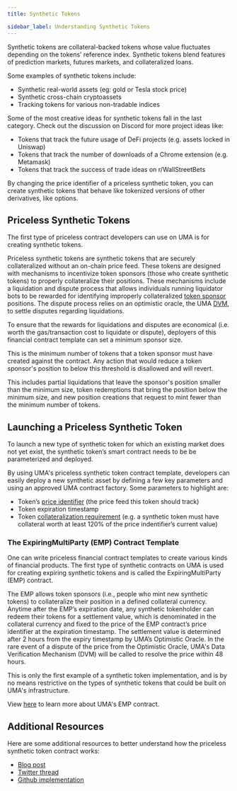 ```yaml
---
title: Synthetic Tokens

sidebar_label: Understanding Synthetic Tokens
---
```


Synthetic tokens are collateral-backed tokens whose value fluctuates depending on the tokens’ reference index. Synthetic tokens blend features of prediction markets, futures markets, and collateralized loans.

Some examples of synthetic tokens include:

* Synthetic real-world assets (eg: gold or Tesla stock price)
* Synthetic cross-chain cryptoassets
* Tracking tokens for various non-tradable indices

Some of the most creative ideas for synthetic tokens fall in the last category. Check out the discussion on Discord for more project ideas like:

* Tokens that track the future usage of DeFi projects (e.g. assets locked in Uniswap)
* Tokens that track the number of downloads of a Chrome extension (e.g. Metamask)
* Tokens that track the success of trade ideas on r/WallStreetBets

By changing the price identifier of a priceless synthetic token, you can create synthetic tokens that behave like tokenized versions of other derivatives, like options.

## Priceless Synthetic Tokens

The first type of priceless contract developers can use on UMA is for creating synthetic tokens.

Priceless synthetic tokens are synthetic tokens that are securely collateralized without an on-chain price feed. These tokens are designed with mechanisms to incentivize token sponsors (those who create synthetic tokens) to properly collateralize their positions. These mechanisms include a liquidation and dispute process that allows individuals running liquidator bots to be rewarded for identifying improperly collateralized [token sponsor](synthetic-tokens/glossary.md#token-sponsor) positions. The dispute process relies on an optimistic oracle, the UMA [DVM](synthetic-tokens/glossary.md#dvm), to settle disputes regarding liquidations.

To ensure that the rewards for liquidations and disputes are economical (i.e. worth the gas/transaction cost to liquidate or dispute), deployers of this financial contract template can set a minimum sponsor size.

This is the minimum number of tokens that a token sponsor must have created against the contract.
Any action that would reduce a token sponsor's position to below this threshold is disallowed and will revert.

This includes partial liquidations that leave the sponsor's position smaller than the minimum size, token redemptions that bring the position below the minimum size, and new position creations that request to mint fewer than the minimum number of tokens.

## Launching a Priceless Synthetic Token

To launch a new type of synthetic token for which an existing market does not yet exist, the synthetic token’s smart contract needs to be be parameterized and deployed.

By using UMA's priceless synthetic token contract template, developers can easily deploy a new synthetic asset by defining a few key parameters and using an approved UMA contract factory. Some parameters to highlight are:

- Token’s [price identifier](synthetic-tokens/glossary.md#price-identifier) (the price feed this token should track)
- Token expiration timestamp
- Token [collateralization requirement](synthetic-tokens/glossary.md#collateralization-requirement) (e.g. a synthetic token must have collateral worth at least 120% of the price indentifier’s current value)

### The ExpiringMultiParty (EMP) Contract Template

One can write priceless financial contract templates to create various kinds of financial products. The first type of synthetic contracts on UMA is used for creating expiring synthetic tokens and is called the ExpiringMultiParty (EMP) contract.

The EMP allows token sponsors (i.e., people who mint new synthetic tokens) to collateralize their position in a defined collateral currency. Anytime after the EMP’s expiration date, any synthetic tokenholder can redeem their tokens for a settlement value, which is denominated in the collateral currency and fixed to the price of the EMP contract’s price identifier at the expiration timestamp. The settlement value is determined after 2 hours from the expiry timestamp by UMA’s Optimistic Oracle. In the rare event of a dispute of the price from the Optimistic Oracle, UMA's Data Verification Mechanism (DVM) will be called to resolve the price within 48 hours. 

This is only the first example of a synthetic token implementation, and is by no means restrictive on the types of synthetic tokens that could be built on UMA's infrastructure.

View [here](synthetic-tokens/expiring-synthetic-tokens.md) to learn more about UMA's EMP contract.

## Additional Resources

Here are some additional resources to better understand how the priceless synthetic token contract works:

- [Blog post](https://medium.com/uma-project/priceless-synthetic-tokens-f28e6452c18b)
- [Twitter thread](https://twitter.com/UMAprotocol/status/1242891550872535042?s=20)
- [Github implementation](https://github.com/UMAprotocol/protocol/tree/master/packages/core/contracts/financial-templates/expiring-multiparty)
